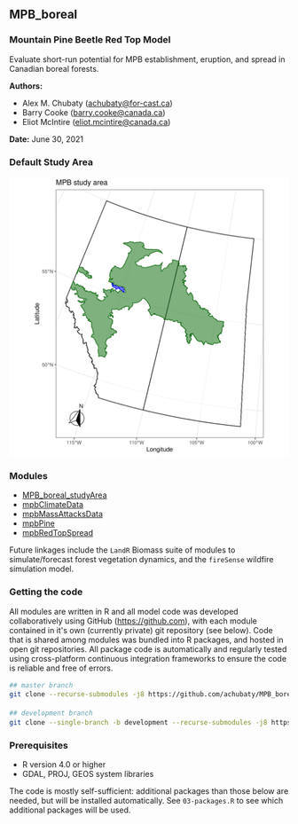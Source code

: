 ## MPB_boreal

### Mountain Pine Beetle Red Top Model

Evaluate short-run potential for MPB establishment, eruption, and spread in Canadian boreal forests.

**Authors:**

- Alex M. Chubaty (<achubaty@for-cast.ca>)
- Barry Cooke (<barry.cooke@canada.ca>)
- Eliot McIntire (<eliot.mcintire@canada.ca>)

**Date:** June 30, 2021

### Default Study Area

![](images/mpb_studyArea.png)

### Modules

- [MPB_boreal_studyArea](https://github.com/achubaty/MPB_boreal_studyArea)
- [mpbClimateData](https://github.com/achubaty/mpbClimateData)
- [mpbMassAttacksData](https://github.com/achubaty/mpbMassAttacksData)
- [mpbPine](https://github.com/achubaty/mpbPine)
- [mpbRedTopSpread](https://github.com/achubaty/mpbRedTopSpread)

Future linkages include the `LandR` Biomass suite of modules to simulate/forecast forest vegetation dynamics, and the `fireSense` wildfire simulation model.

### Getting the code

All modules are written in R and all model code was developed collaboratively using GitHub (<https://github.com>), with each module contained in it's own (currently private) git repository (see below).
Code that is shared among modules was bundled into R packages, and hosted in open git repositories.
All package code is automatically and regularly tested using cross-platform continuous integration frameworks to ensure the code is reliable and free of errors.

```bash
## master branch
git clone --recurse-submodules -j8 https://github.com/achubaty/MPB_boreal

## development branch
git clone --single-branch -b development --recurse-submodules -j8 https://github.com/achubaty/MPB_boreal
```

### Prerequisites

- R version 4.0 or higher
- GDAL, PROJ, GEOS system libraries

The code is mostly self-sufficient: additional packages than those below are needed, but will be installed automatically.
See `03-packages.R` to see which additional packages will be used.
